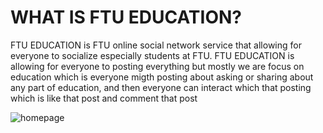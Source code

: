# WHAT IS FTU EDUCATION?
FTU EDUCATION is FTU online social network service that  allowing for everyone to socialize especially students at FTU. FTU EDUCATION is allowing for everyone to posting everything but mostly we are focus on education which is everyone migth posting about asking or sharing about any part of education, and then everyone can interact which that posting which is like that post and comment that post

![homepage](https://user-images.githubusercontent.com/82018181/162931936-4152705a-3054-4725-9296-8a22880c0788.png)
